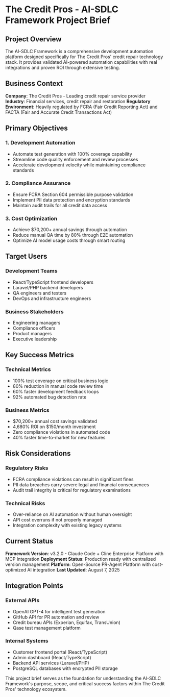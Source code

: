 # The Credit Pros - AI-SDLC Framework Project Brief

## Project Overview

The AI-SDLC Framework is a comprehensive development automation platform designed specifically for The Credit Pros' credit repair technology stack. It provides validated AI-powered automation capabilities with real integrations and proven ROI through extensive testing.

## Business Context

**Company**: The Credit Pros - Leading credit repair service provider
**Industry**: Financial services, credit repair and restoration
**Regulatory Environment**: Heavily regulated by FCRA (Fair Credit Reporting Act) and FACTA (Fair and Accurate Credit Transactions Act)

## Primary Objectives

### 1. Development Automation

- Automate test generation with 100% coverage capability
- Streamline code quality enforcement and review processes
- Accelerate development velocity while maintaining compliance standards

### 2. Compliance Assurance

- Ensure FCRA Section 604 permissible purpose validation
- Implement PII data protection and encryption standards
- Maintain audit trails for all credit data access

### 3. Cost Optimization

- Achieve $70,200+ annual savings through automation
- Reduce manual QA time by 80% through E2E automation
- Optimize AI model usage costs through smart routing

## Target Users

### Development Teams

- React/TypeScript frontend developers
- Laravel/PHP backend developers
- QA engineers and testers
- DevOps and infrastructure engineers

### Business Stakeholders

- Engineering managers
- Compliance officers
- Product managers
- Executive leadership

## Key Success Metrics

### Technical Metrics

- 100% test coverage on critical business logic
- 80% reduction in manual code review time
- 60% faster development feedback loops
- 92% automated bug detection rate

### Business Metrics

- $70,200+ annual cost savings validated
- 4,680% ROI on $150/month investment
- Zero compliance violations in automated code
- 40% faster time-to-market for new features

## Risk Considerations

### Regulatory Risks

- FCRA compliance violations can result in significant fines
- PII data breaches carry severe legal and financial consequences
- Audit trail integrity is critical for regulatory examinations

### Technical Risks

- Over-reliance on AI automation without human oversight
- API cost overruns if not properly managed
- Integration complexity with existing legacy systems

## Current Status

**Framework Version**: v3.2.0 - Claude Code + Cline Enterprise Platform with MCP Integration
**Deployment Status**: Production ready with centralized version management
**Platform**: Open-Source PR-Agent Platform with cost-optimized AI integration
**Last Updated**: August 7, 2025

## Integration Points

### External APIs

- OpenAI GPT-4 for intelligent test generation
- GitHub API for PR automation and review
- Credit bureau APIs (Experian, Equifax, TransUnion)
- Qase test management platform

### Internal Systems

- Customer frontend portal (React/TypeScript)
- Admin dashboard (React/TypeScript)
- Backend API services (Laravel/PHP)
- PostgreSQL databases with encrypted PII storage

This project brief serves as the foundation for understanding the AI-SDLC Framework's purpose, scope, and critical success factors within The Credit Pros' technology ecosystem.
